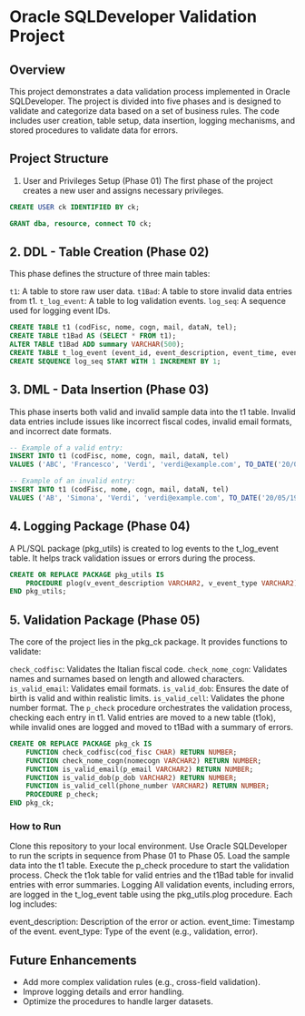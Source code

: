 # Oracle SQLDeveloper Validation Project

## Overview
This project demonstrates a data validation process implemented in Oracle SQLDeveloper. 
The project is divided into five phases and is designed to validate and categorize data based on a set of business rules. 
The code includes user creation, table setup, data insertion, logging mechanisms, and stored procedures to validate data for errors.

## Project Structure
1. User and Privileges Setup (Phase 01)
The first phase of the project creates a new user and assigns necessary privileges.
```sql
CREATE USER ck IDENTIFIED BY ck;

GRANT dba, resource, connect TO ck;
```

## 2. DDL - Table Creation (Phase 02)
This phase defines the structure of three main tables:

`t1`: A table to store raw user data.
`t1Bad`: A table to store invalid data entries from t1.
`t_log_event`: A table to log validation events.
`log_seq`: A sequence used for logging event IDs.
```sql
CREATE TABLE t1 (codFisc, nome, cogn, mail, dataN, tel);
CREATE TABLE t1Bad AS (SELECT * FROM t1);
ALTER TABLE t1Bad ADD summary VARCHAR(500);
CREATE TABLE t_log_event (event_id, event_description, event_time, event_type);
CREATE SEQUENCE log_seq START WITH 1 INCREMENT BY 1;
```

## 3. DML - Data Insertion (Phase 03)
This phase inserts both valid and invalid sample data into the t1 table. 
Invalid data entries include issues like incorrect fiscal codes, invalid email formats, and incorrect date formats.
```sql
-- Example of a valid entry:
INSERT INTO t1 (codFisc, nome, cogn, mail, dataN, tel) 
VALUES ('ABC', 'Francesco', 'Verdi', 'verdi@example.com', TO_DATE('20/05/1985', 'DD/MM/YYYY'), 1234567890);

-- Example of an invalid entry:
INSERT INTO t1 (codFisc, nome, cogn, mail, dataN, tel) 
VALUES ('AB', 'Simona', 'Verdi', 'verdi@example.com', TO_DATE('20/05/1985', 'DD/MM/YYYY'), 1234567890);
```

## 4. Logging Package (Phase 04)
A PL/SQL package (pkg_utils) is created to log events to the t_log_event table. It helps track validation issues or errors during the process.
```sql
CREATE OR REPLACE PACKAGE pkg_utils IS
    PROCEDURE plog(v_event_description VARCHAR2, v_event_type VARCHAR2);
END pkg_utils;
```

## 5. Validation Package (Phase 05)
The core of the project lies in the pkg_ck package. It provides functions to validate:

`check_codfisc`: Validates the Italian fiscal code.
`check_nome_cogn`: Validates names and surnames based on length and allowed characters.
`is_valid_email`: Validates email formats.
`is_valid_dob`: Ensures the date of birth is valid and within realistic limits.
`is_valid_cell`: Validates the phone number format.
The `p_check` procedure orchestrates the validation process, checking each entry in t1. 
Valid entries are moved to a new table (t1ok), while invalid ones are logged and moved to t1Bad with a summary of errors.
```sql
CREATE OR REPLACE PACKAGE pkg_ck IS
    FUNCTION check_codfisc(cod_fisc CHAR) RETURN NUMBER;
    FUNCTION check_nome_cogn(nomecogn VARCHAR2) RETURN NUMBER;
    FUNCTION is_valid_email(p_email VARCHAR2) RETURN NUMBER;
    FUNCTION is_valid_dob(p_dob VARCHAR2) RETURN NUMBER;
    FUNCTION is_valid_cell(phone_number VARCHAR2) RETURN NUMBER;
    PROCEDURE p_check;
END pkg_ck;
```

### How to Run
Clone this repository to your local environment.
Use Oracle SQLDeveloper to run the scripts in sequence from Phase 01 to Phase 05.
Load the sample data into the t1 table.
Execute the p_check procedure to start the validation process.
Check the t1ok table for valid entries and the t1Bad table for invalid entries with error summaries.
Logging
All validation events, including errors, are logged in the t_log_event table using the pkg_utils.plog procedure. Each log includes:

event_description: Description of the error or action.
event_time: Timestamp of the event.
event_type: Type of the event (e.g., validation, error).

## Future Enhancements
- Add more complex validation rules (e.g., cross-field validation).
- Improve logging details and error handling.
- Optimize the procedures to handle larger datasets.

